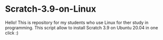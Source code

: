 # Scratch-3.9-on-Linux
Hello!  This is repository for my students who use Linux for ther study in programming.  This script allow to install Scratch 3.9 on Ubuntu 20.04 in one click :)
